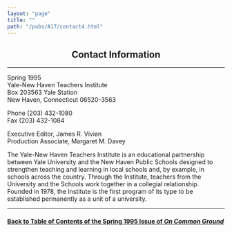 ```yaml
---
layout: "page"
title: ""
path: "/pubs/A17/contact4.html"
---
```

<main>
<center><h2>Contact Information
</h2></center>
<hr/>
Spring  1995<br/>
Yale-New Haven Teachers Institute
<br/>Box 203563 Yale Station
<br/>New Haven, Connecticut 06520-3563
<p>
Phone (203) 432-1080
<br/>Fax (203) 432-1084
</p><p>
Executive Editor, James R. Vivian
<br/>Production Associate, Margaret M. Davey
</p><p>
The Yale-New Haven Teachers Institute is an educational partnership
between Yale University and the New Haven Public Schools designed to
strengthen teaching and learning in local schools and, by example, in
schools across the country.  Through the Institute, teachers from the
University and the Schools work together in a collegial relationship.
Founded in 1978, the Institute is the first program of its type to be
established permanently as a unit of a university.
</p><hr/>
<h4><a href=".\">Back to
Table of Contents of the Spring 1995 Issue of <i>On Common
Ground</i></a>
</h4>
</main>